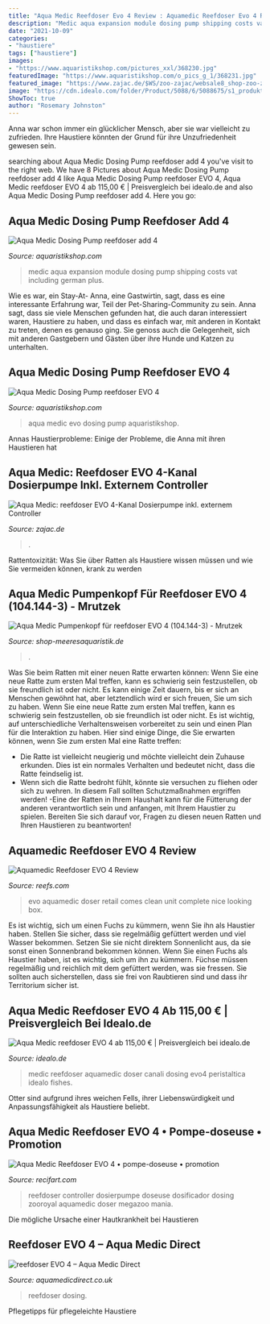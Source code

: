 ```yaml
---
title: "Aqua Medic Reefdoser Evo 4 Review : Aquamedic Reefdoser Evo 4 Review"
description: "Medic aqua expansion module dosing pump shipping costs vat including german plus"
date: "2021-10-09"
categories:
- "haustiere"
tags: ["haustiere"]
images:
- "https://www.aquaristikshop.com/pictures_xxl/368230.jpg"
featuredImage: "https://www.aquaristikshop.com/o_pics_g_1/368231.jpg"
featured_image: "https://www.zajac.de/$WS/zoo-zajac/websale8_shop-zoo-zajac/produkte/medien/bilder/normal/ae013508.jpg"
image: "https://cdn.idealo.com/folder/Product/5088/6/5088675/s1_produktbild_gross/aqua-medic-reefdoser-evo-4.jpg"
ShowToc: true
author: "Rosemary Johnston"
---
```



Anna war schon immer ein glücklicher Mensch, aber sie war vielleicht zu zufrieden. Ihre Haustiere könnten der Grund für ihre Unzufriedenheit gewesen sein.

	

		
searching about Aqua Medic Dosing Pump reefdoser add 4 you've visit to the right web. We have 8 Pictures about Aqua Medic Dosing Pump reefdoser add 4 like Aqua Medic Dosing Pump reefdoser EVO 4, Aqua Medic reefdoser EVO 4 ab 115,00 € | Preisvergleich bei idealo.de and also Aqua Medic Dosing Pump reefdoser add 4. Here you go:
		
    
## Aqua Medic Dosing Pump Reefdoser Add 4

<img loading=lazy src="https://www.aquaristikshop.com/o_pics_g_1/368231.jpg" onerror="this.onerror=null;this.src='https://tse2.mm.bing.net/th?id=OIP.kkgiNwZblKtJMZeBCGdrZwFFDA&amp;pid=15.1';" alt="Aqua Medic Dosing Pump reefdoser add 4">

_Source: aquaristikshop.com_

>medic aqua expansion module dosing pump shipping costs vat including german plus. 

	

Wie es war, ein Stay-At-
Anna, eine Gastwirtin, sagt, dass es eine interessante Erfahrung war, Teil der Pet-Sharing-Community zu sein. Anna sagt, dass sie viele Menschen gefunden hat, die auch daran interessiert waren, Haustiere zu haben, und dass es einfach war, mit anderen in Kontakt zu treten, denen es genauso ging. Sie genoss auch die Gelegenheit, sich mit anderen Gastgebern und Gästen über ihre Hunde und Katzen zu unterhalten.

    
## Aqua Medic Dosing Pump Reefdoser EVO 4

<img loading=lazy src="https://www.aquaristikshop.com/pictures_xxl/368230.jpg" onerror="this.onerror=null;this.src='https://tse2.mm.bing.net/th?id=OIP.x0I1_WF-DFIAB28op0S55gHaE9&amp;pid=15.1';" alt="Aqua Medic Dosing Pump reefdoser EVO 4">

_Source: aquaristikshop.com_

>aqua medic evo dosing pump aquaristikshop. 

	

Annas Haustierprobleme: Einige der Probleme, die Anna mit ihren Haustieren hat

    
## Aqua Medic: Reefdoser EVO 4-Kanal Dosierpumpe Inkl. Externem Controller

<img loading=lazy src="https://www.zajac.de/$WS/zoo-zajac/websale8_shop-zoo-zajac/produkte/medien/bilder/normal/ae013508.jpg" onerror="this.onerror=null;this.src='https://tse2.mm.bing.net/th?id=OIP.WYn31y0HpbGvuxt1xtLnegAAAA&amp;pid=15.1';" alt="Aqua Medic: reefdoser EVO 4-Kanal Dosierpumpe inkl. externem Controller">

_Source: zajac.de_

>. 

	

Rattentoxizität: Was Sie über Ratten als Haustiere wissen müssen und wie Sie vermeiden können, krank zu werden

    
## Aqua Medic Pumpenkopf Für Reefdoser EVO 4 (104.144-3) - Mrutzek

<img loading=lazy src="https://www.shop-meeresaquaristik.de/images/product_images/popup_images/17346_0.jpg" onerror="this.onerror=null;this.src='https://tse2.mm.bing.net/th?id=OIP.bjSCBhGEjZJq93qSLTq8LAHaHa&amp;pid=15.1';" alt="Aqua Medic Pumpenkopf für reefdoser EVO 4 (104.144-3) - Mrutzek">

_Source: shop-meeresaquaristik.de_

>. 

	

Was Sie beim Ratten mit einer neuen Ratte erwarten können: Wenn Sie eine neue Ratte zum ersten Mal treffen, kann es schwierig sein festzustellen, ob sie freundlich ist oder nicht. Es kann einige Zeit dauern, bis er sich an Menschen gewöhnt hat, aber letztendlich wird er sich freuen, Sie um sich zu haben.
Wenn Sie eine neue Ratte zum ersten Mal treffen, kann es schwierig sein festzustellen, ob sie freundlich ist oder nicht. Es ist wichtig, auf unterschiedliche Verhaltensweisen vorbereitet zu sein und einen Plan für die Interaktion zu haben. Hier sind einige Dinge, die Sie erwarten können, wenn Sie zum ersten Mal eine Ratte treffen:
- Die Ratte ist vielleicht neugierig und möchte vielleicht dein Zuhause erkunden. Dies ist ein normales Verhalten und bedeutet nicht, dass die Ratte feindselig ist.
- Wenn sich die Ratte bedroht fühlt, könnte sie versuchen zu fliehen oder sich zu wehren. In diesem Fall sollten Schutzmaßnahmen ergriffen werden!
-Eine der Ratten in Ihrem Haushalt kann für die Fütterung der anderen verantwortlich sein und anfangen, mit Ihrem Haustier zu spielen. Bereiten Sie sich darauf vor, Fragen zu diesen neuen Ratten und Ihren Haustieren zu beantworten!

    
## Aquamedic Reefdoser EVO 4 Review

<img loading=lazy src="https://cdn.reefs.com/blog/wp-content/uploads/2016/08/DSC1117.jpg" onerror="this.onerror=null;this.src='https://tse1.mm.bing.net/th?id=OIP.MJSgXKY8Uk36aINNdG2eVgHaFc&amp;pid=15.1';" alt="Aquamedic Reefdoser EVO 4 Review">

_Source: reefs.com_

>evo aquamedic doser retail comes clean unit complete nice looking box. 

	

Es ist wichtig, sich um einen Fuchs zu kümmern, wenn Sie ihn als Haustier haben. Stellen Sie sicher, dass sie regelmäßig gefüttert werden und viel Wasser bekommen. Setzen Sie sie nicht direktem Sonnenlicht aus, da sie sonst einen Sonnenbrand bekommen können.
Wenn Sie einen Fuchs als Haustier haben, ist es wichtig, sich um ihn zu kümmern. Füchse müssen regelmäßig und reichlich mit dem gefüttert werden, was sie fressen. Sie sollten auch sicherstellen, dass sie frei von Raubtieren sind und dass ihr Territorium sicher ist.

    
## Aqua Medic Reefdoser EVO 4 Ab 115,00 € | Preisvergleich Bei Idealo.de

<img loading=lazy src="https://cdn.idealo.com/folder/Product/5088/6/5088675/s1_produktbild_gross/aqua-medic-reefdoser-evo-4.jpg" onerror="this.onerror=null;this.src='https://tse3.mm.bing.net/th?id=OIP.0zI7PgXLCEUpVxOCOO2g_QAAAA&amp;pid=15.1';" alt="Aqua Medic reefdoser EVO 4 ab 115,00 € | Preisvergleich bei idealo.de">

_Source: idealo.de_

>medic reefdoser aquamedic doser canali dosing evo4 peristaltica idealo fishes. 

	

Otter sind aufgrund ihres weichen Fells, ihrer Liebenswürdigkeit und Anpassungsfähigkeit als Haustiere beliebt.

    
## Aqua Medic Reefdoser EVO 4 • Pompe-doseuse • Promotion

<img loading=lazy src="https://www.recifart.com/6152-thickbox_default/reefdoser-evo-4.jpg" onerror="this.onerror=null;this.src='https://tse4.mm.bing.net/th?id=OIP.uYblo14fyQZcPSr_EnkRJAHaHa&amp;pid=15.1';" alt="Aqua Medic Reefdoser EVO 4 • pompe-doseuse • promotion">

_Source: recifart.com_

>reefdoser controller dosierpumpe doseuse dosificador dosing zooroyal aquamedic doser megazoo mania. 

	

Die mögliche Ursache einer Hautkrankheit bei Haustieren

    
## Reefdoser EVO 4 – Aqua Medic Direct

<img loading=lazy src="https://aquamedicdirect.co.uk/wp-content/uploads/2019/02/104.144_2-1024x683.png" onerror="this.onerror=null;this.src='https://tse2.mm.bing.net/th?id=OIP.mjVxraXDD0aLjlmZRSDE3gHaE8&amp;pid=15.1';" alt="reefdoser EVO 4 – Aqua Medic Direct">

_Source: aquamedicdirect.co.uk_

>reefdoser dosing. 

	

Pflegetipps für pflegeleichte Haustiere

